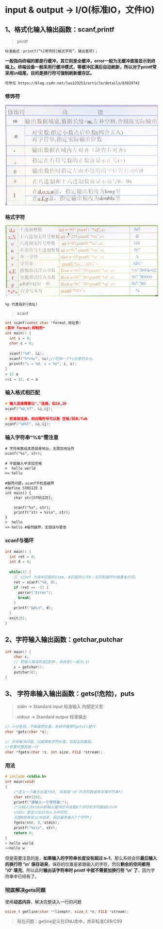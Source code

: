 # input & output -> I/O(标准IO，文件IO)

## 1、格式化输入输出函数：scanf,printf

> printf

```
标准格式：printf(“%[修饰符]格式字符”，输出表项)；
```

**一般指向终端的都是行缓冲，其它则是全缓冲，error一般为无缓冲直接显示到终端上。**终端设备一般采用行缓冲模式，等缓冲区满后自动刷新，所以对于printf常采用**\n结尾，目的是换行符可强制刷新缓存区。**

```shell
可参见 https://blog.csdn.net/lws123253/article/details/83029742
```

### 修饰符

![202206231109087](https://raw.githubusercontent.com/Wang-Kang711/Image/main/common/202206281150291.png)

### **格式字符**

![202206231100394](https://raw.githubusercontent.com/Wang-Kang711/Image/main/common/202206281150469.png)

```
%p 代表指针(地址)
```



> scanf

```C
int scanf(const char *format,地址表)
#其中 format:抑制符*
int main() {
  int i = 0;
  char c = 0;
  
  scanf("%d", &i);
  scanf("%*c%c", &c);//吃掉一个*c长度的大小。
  printf("i = %d, c = %c", i, c);
}
> 32 a
>>i = 32, c = a
```

### 输入格式相匹配

```C
# 输入连接需要以","连接，如10,20
scanf("%d,%f", &i,&j);

# 若直接连接，则间隔符号可以是 空格/回车/Tab
scanf("%d%f", &i,&j);
```

### 输入字符串“%S”需注意

```shell
# 字符串数组本质就是地址，无需加地址符
scanf("%s", str);

# 不能输入中添加空格
>  hello world
>> hello

#越界问题，scanf不检查越界
#define STRSIZE 3
int main() {
    char str[STRSIZE];

    scanf("%s", str);
    printf("str = %s\n", str);
}
>  hello
>> hello #虽然越界，无错误与警告
```

### scanf与循环

```c
int main() {
  int ret = 0;
  int d = 0;
  
  while(1) {
    // scanf 为其中匹配的item，未匹配则小于0；无匹配循环时候重复打印。
    ret = scanf("%d, d);
    if (ret == -1) {
      perror("Error");
      break;
    }
    printf("&d\n", d);
  }
  exit(0);
}
```



## 2、字符输入输出函数：getchar,putchar

```c
int main() {
    char c;
    // 若输入错误则返回EOF，系统宏(一般为-1)
    c = getchar();
    putchar(c);
}
```

## 3、 字符串输入输出函数：gets(!危险)，puts

> stdin -> Standard input 标准输入 内部定义宏
>
> stdout -> Standard output 标准输出  

```c
// 十分危险，不做越界检查。系统中推荐fgets()替代
char *gets(char *s);

// 并未解决问题，只是限制字符长度。若超出则截取。
//若要完整获取一行
char *fgets(char *s, int size, FILE *stream);
```

### 用法

```c
# include <stdio.h>
int main(void)
{
    /*定义一个最大长度为19, 末尾是'\0'的字符数组来存储字符串*/
    char str[20];  
    printf("请输入一个字符串:");
    /*从输入流stdin即输入缓冲区中读取8个字符到字符数组str中
    stdin 是定义在stdio.h中的宏
    长度8结尾会以/0结束，因此最多输入7个字符*/
    fgets(str, 8, stdin);  
    printf("%s\n", str);
    return 0;
}
> hello world
>>hello w
```

但是需要注意的是，**如果输入的字符串长度没有超过 n–1**，那么系统会将**最后输入的换行符 '\n' 保存进来**，保存的位置是紧跟输入的字符，然后**剩余的空间都用 '\0' 填充**。所以此时**输出该字符串时 printf 中就不需要加换行符 '\n' 了**，因为字符串中已经有了。

### 彻底解决gets问题

使用**动态内存**，解决完整读入一行的问题

```C
ssize_t getline(char **lineptr, size_t *n, FILE *stream);
```

> 存在问题：getline定义在GNU库中，并非标准C89/C99
